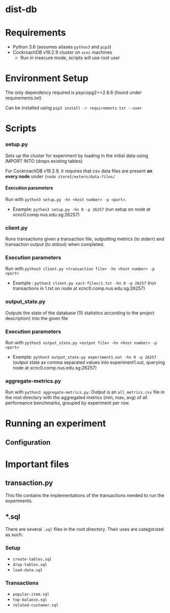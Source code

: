 # dist-db

# Requirements

- Python 3.6 (assumes aliases `python3` and `pip3`)
- CockroachDB v19.2.9 cluster on `xcnc` machines
  - Run in insecure mode, scripts will use root user

# Environment Setup

The only dependency required is psycopg2==2.8.6 (found under requirements.txt)

Can be installed using `pip3 install -r requirements.txt --user`

# Scripts

### setup.py

Sets up the cluster for experiment by loading in the initial data using IMPORT INTO (drops existing tables)

For CockroachDB v19.2.9, it requires that csv data files are present **on every node** under `{node store}/extern/data-files/`

#### Execution parameters

Run with `python3 setup.py -hn <host number> -p <port>`.

- Example: `python3 setup.py -hn 0 -p 26257` (run setup on node at xcnc0.comp.nus.edu.sg:26257)

### client.py

Runs transactions given a transaction file, outputting metrics (to stderr) and transaction output (to stdout) when completed.

### Execution parameters

Run with `python3 client.py <transaction file> -hn <host number> -p <port>`

- Example : `python3 client.py xact-files/1.txt -hn 0 -p 26257` (run transactions in 1.txt on node at xcnc0.comp.nus.edu.sg:26257)

### output_state.py

Outputs the state of the database (15 statistics according to the project description) into the given file

### Execution parameters

Run with `python3 output_state.py <output file> -hn <host number> -p <port>`

- Example: `python3 output_state.py experiment1.out -hn 0 -p 26257` (output state as comma separated values into experiment1.out, querying node at xcnc0.comp.nus.edu.sg:26257)

### aggregate-metrics.py

Run with `python3 aggregate-metrics.py`. Output is an `all_metrics.csv` file in the root directory with the aggregated metrics (min, max, avg) of all performance benchmarks, grouped by experiment per row.

# Running an experiment

## Configuration

# Important files

## transaction.py

This file contains the implementations of the transactions needed to run the experiments.

## \*.sql

There are several `.sql` files in the root directory. Their uses are categorized as such:

### Setup

- `create-tables.sql`
- `drop-tables.sql`
- `load-data.sql`

### Transactions

- `popular-item.sql`
- `top-balance.sql`
- `related-customer.sql`
